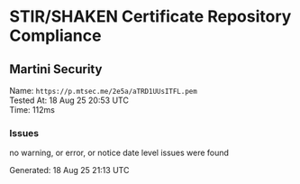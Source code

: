 # STIR/SHAKEN Certificate Repository Compliance

## Martini Security

Name: `https://p.mtsec.me/2e5a/aTRD1UUsITFL.pem`\
Tested At: 18 Aug 25 20:53 UTC\
Time: 112ms

### Issues

no warning, or error, or notice date level issues were found

Generated: 18 Aug 25 21:13 UTC